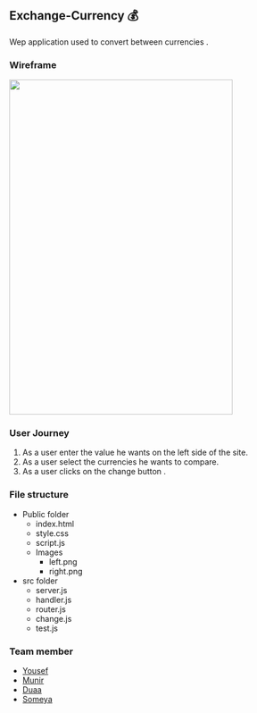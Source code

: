 ## Exchange-Currency 💰
 Wep application used to convert between currencies .
 
 ### Wireframe
 <img src='https://user-images.githubusercontent.com/36266244/61277574-213ed680-a7bb-11e9-805f-a9e87f44723c.jpg' width="400" height ="600">

### User Journey
1. As a user enter the value he wants on the left side of the site.
2. As a user select the currencies he wants to compare.
3. As a user clicks on the change button .
 
 
 ### File structure
 - Public folder
   - index.html
   - style.css
   - script.js
   - Images
      - left.png
      - right.png
 - src folder
   - server.js
   - handler.js
   - router.js
   - change.js
   - test.js
   
 ### Team member
  - [Yousef](https://github.com/YousefQwasmeh)
  - [Munir](https://github.com/Muniralsharif)
  - [Duaa](https://github.com/DuaaH)
  - [Someya](https://github.com/someyaaltous)


